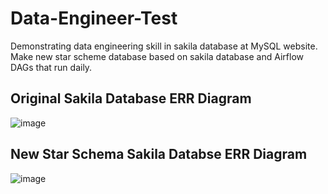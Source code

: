 # Data-Engineer-Test
Demonstrating data engineering skill in sakila database at MySQL website. Make new star scheme database based on sakila database and Airflow DAGs that run daily.

## Original Sakila Database ERR Diagram
![image](https://github.com/Jauhar-Hakim/Data-Engineer-Test/assets/71159391/de93cacb-0c1f-4422-a450-cb38830aad5d)

## New Star Schema Sakila Databse ERR Diagram
![image](https://github.com/Jauhar-Hakim/Data-Engineer-Test/assets/71159391/e1b330c9-0232-4076-8ee6-c2d889b2b4f9)

